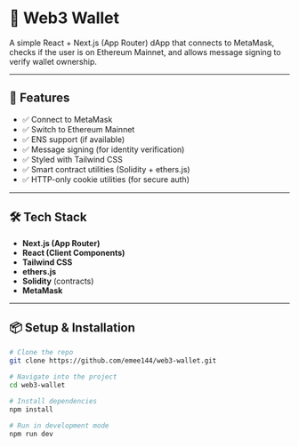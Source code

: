 # 🦊 Web3 Wallet

A simple React + Next.js (App Router) dApp that connects to MetaMask, checks if the user is on Ethereum Mainnet, and allows message signing to verify wallet ownership.

---

## 🚀 Features

- ✅ Connect to MetaMask
- ✅ Switch to Ethereum Mainnet
- ✅ ENS support (if available)
- ✅ Message signing (for identity verification)
- ✅ Styled with Tailwind CSS
- ✅ Smart contract utilities (Solidity + ethers.js)
- ✅ HTTP-only cookie utilities (for secure auth)

---

## 🛠 Tech Stack

- **Next.js (App Router)**
- **React (Client Components)**
- **Tailwind CSS**
- **ethers.js**
- **Solidity** (contracts)
- **MetaMask**

---

## 📦 Setup & Installation

```bash
# Clone the repo
git clone https://github.com/emee144/web3-wallet.git

# Navigate into the project
cd web3-wallet

# Install dependencies
npm install

# Run in development mode
npm run dev
